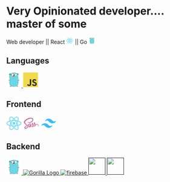 # Very Opinionated developer.... master of some

Web developer || React   <img src="https://raw.githubusercontent.com/devicons/devicon/master/icons/react/react-original.svg" alt="react" width="19" height="17"/>
|| Go   <img src="https://raw.githubusercontent.com/devicons/devicon/master/icons/go/go-original.svg" alt="python" width="19" height="17"/>

## Languages
<a href="">
  <img src="https://raw.githubusercontent.com/devicons/devicon/master/icons/go/go-original.svg" alt="python" width="40" height="40"/>
  <img src="https://raw.githubusercontent.com/devicons/devicon/master/icons/javascript/javascript-original.svg" alt="javascript" width="40" height="40"/>
</a>

## Frontend
<a style="display:flex ; flex-direction:row ; gap:6px ; " href="">
  <img src="https://raw.githubusercontent.com/devicons/devicon/master/icons/react/react-original.svg" alt="react" width="40" height="40"/>
  <img src="https://raw.githubusercontent.com/devicons/devicon/master/icons/sass/sass-original.svg" alt="sass" width="40" height="40"/>
  <img src="https://raw.githubusercontent.com/devicons/devicon/master/icons/tailwindcss/tailwindcss-plain.svg" alt="tailwind" width="40" height="40"/>
</a>

## Backend
<a href="">
<img src="https://raw.githubusercontent.com/devicons/devicon/master/icons/go/go-original.svg" alt="python" width="40" height="40"/>
 <img src="https://github.com/gorilla/.github/assets/53367916/d92caabf-98e0-473e-bfbf-ab554ba435e5"
         alt="Gorilla Logo" width="40" height="40"/>
<img src="https://www.vectorlogo.zone/logos/firebase/firebase-icon.svg" alt="firebase" width="40" height="40"/>
<img src="https://cdn.jsdelivr.net/gh/devicons/devicon/icons/docker/docker-original.svg" width="45" height="45" />
  <img src="https://cdn.jsdelivr.net/gh/devicons/devicon/icons/mysql/mysql-original-wordmark.svg" width="45" height="45"/>
</a>
